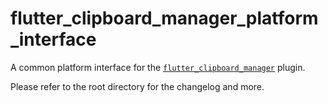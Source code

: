 # flutter_clipboard_manager_platform_interface

A common platform interface for the [`flutter_clipboard_manager`](https://pub.dev/packages/flutter_clipboard_manager) plugin.

Please refer to the root directory for the changelog and more.
